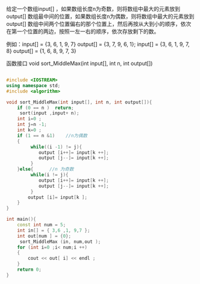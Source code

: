 
给定一个数组input[] ，如果数组长度n为奇数，则将数组中最大的元素放到 output[] 数组最中间的位置，如果数组长度n为偶数，则将数组中最大的元素放到 output[] 数组中间两个位置偏右的那个位置上，然后再按从大到小的顺序，依次在第一个位置的两边，按照一左一右的顺序，依次存放剩下的数。             

例如：input[] = {3, 6, 1, 9, 7}   output[] = {3, 7, 9, 6, 1};             input[] = {3, 6, 1, 9, 7, 8}    output[] = {1, 6, 8, 9, 7, 3}               

函数接口   void sort_MiddleMax(int input[], int n, int output[])

```C++

#include <IOSTREAM>
using namespace std;
#include <algorithm>

void sort_MiddleMax(int input[], int n, int output[]){
    if (0 == n )  return;
     sort(input ,input+ n);
    int i=0 ;
    int j=n -1;
    int k=0 ;
    if (1 == n &1)    //n为偶数
    {
         while((i -1) != j){
            output [i++]= input[k ++];
            output [j--]= input[k ++];
         }
    }else{      //n 为奇数
         while(i != j){
            output [i++]= input[k ++];
            output [j--]= input[k ++];
         }
        output [i]= input[k ];
    }  
}

int main(){
    const int num = 5;
    int in[] = { 3,6 ,1, 9,7 };
    int out[num ] = {0};
     sort_MiddleMax (in, num,out );
    for (int i=0 ;i< num;i ++)
    {
        cout << out[ i] << endl ;
    }
    return 0;
}

```

